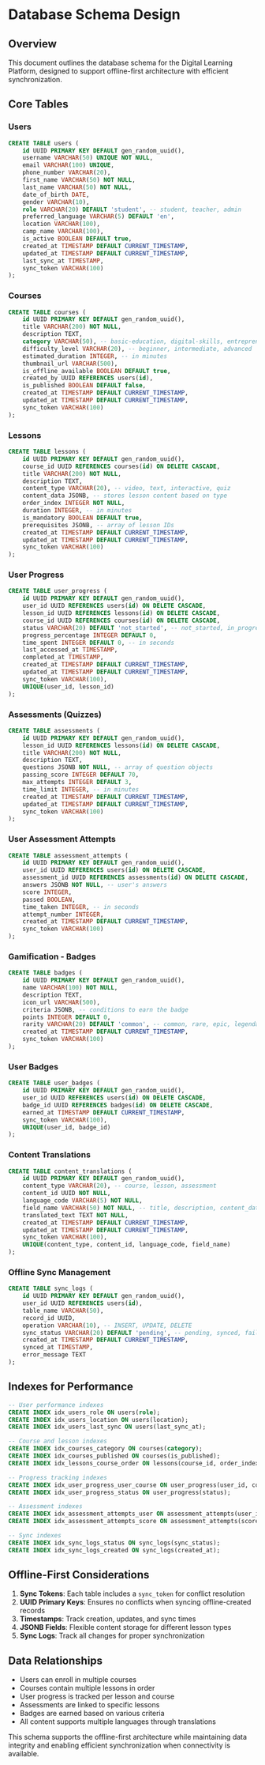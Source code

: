 # Database Schema Design

## Overview
This document outlines the database schema for the Digital Learning Platform, designed to support offline-first architecture with efficient synchronization.

## Core Tables

### Users
```sql
CREATE TABLE users (
    id UUID PRIMARY KEY DEFAULT gen_random_uuid(),
    username VARCHAR(50) UNIQUE NOT NULL,
    email VARCHAR(100) UNIQUE,
    phone_number VARCHAR(20),
    first_name VARCHAR(50) NOT NULL,
    last_name VARCHAR(50) NOT NULL,
    date_of_birth DATE,
    gender VARCHAR(10),
    role VARCHAR(20) DEFAULT 'student', -- student, teacher, admin
    preferred_language VARCHAR(5) DEFAULT 'en',
    location VARCHAR(100),
    camp_name VARCHAR(100),
    is_active BOOLEAN DEFAULT true,
    created_at TIMESTAMP DEFAULT CURRENT_TIMESTAMP,
    updated_at TIMESTAMP DEFAULT CURRENT_TIMESTAMP,
    last_sync_at TIMESTAMP,
    sync_token VARCHAR(100)
);
```

### Courses
```sql
CREATE TABLE courses (
    id UUID PRIMARY KEY DEFAULT gen_random_uuid(),
    title VARCHAR(200) NOT NULL,
    description TEXT,
    category VARCHAR(50), -- basic-education, digital-skills, entrepreneurship
    difficulty_level VARCHAR(20), -- beginner, intermediate, advanced
    estimated_duration INTEGER, -- in minutes
    thumbnail_url VARCHAR(500),
    is_offline_available BOOLEAN DEFAULT true,
    created_by UUID REFERENCES users(id),
    is_published BOOLEAN DEFAULT false,
    created_at TIMESTAMP DEFAULT CURRENT_TIMESTAMP,
    updated_at TIMESTAMP DEFAULT CURRENT_TIMESTAMP,
    sync_token VARCHAR(100)
);
```

### Lessons
```sql
CREATE TABLE lessons (
    id UUID PRIMARY KEY DEFAULT gen_random_uuid(),
    course_id UUID REFERENCES courses(id) ON DELETE CASCADE,
    title VARCHAR(200) NOT NULL,
    description TEXT,
    content_type VARCHAR(20), -- video, text, interactive, quiz
    content_data JSONB, -- stores lesson content based on type
    order_index INTEGER NOT NULL,
    duration INTEGER, -- in minutes
    is_mandatory BOOLEAN DEFAULT true,
    prerequisites JSONB, -- array of lesson IDs
    created_at TIMESTAMP DEFAULT CURRENT_TIMESTAMP,
    updated_at TIMESTAMP DEFAULT CURRENT_TIMESTAMP,
    sync_token VARCHAR(100)
);
```

### User Progress
```sql
CREATE TABLE user_progress (
    id UUID PRIMARY KEY DEFAULT gen_random_uuid(),
    user_id UUID REFERENCES users(id) ON DELETE CASCADE,
    lesson_id UUID REFERENCES lessons(id) ON DELETE CASCADE,
    course_id UUID REFERENCES courses(id) ON DELETE CASCADE,
    status VARCHAR(20) DEFAULT 'not_started', -- not_started, in_progress, completed
    progress_percentage INTEGER DEFAULT 0,
    time_spent INTEGER DEFAULT 0, -- in seconds
    last_accessed_at TIMESTAMP,
    completed_at TIMESTAMP,
    created_at TIMESTAMP DEFAULT CURRENT_TIMESTAMP,
    updated_at TIMESTAMP DEFAULT CURRENT_TIMESTAMP,
    sync_token VARCHAR(100),
    UNIQUE(user_id, lesson_id)
);
```

### Assessments (Quizzes)
```sql
CREATE TABLE assessments (
    id UUID PRIMARY KEY DEFAULT gen_random_uuid(),
    lesson_id UUID REFERENCES lessons(id) ON DELETE CASCADE,
    title VARCHAR(200) NOT NULL,
    description TEXT,
    questions JSONB NOT NULL, -- array of question objects
    passing_score INTEGER DEFAULT 70,
    max_attempts INTEGER DEFAULT 3,
    time_limit INTEGER, -- in minutes
    created_at TIMESTAMP DEFAULT CURRENT_TIMESTAMP,
    updated_at TIMESTAMP DEFAULT CURRENT_TIMESTAMP,
    sync_token VARCHAR(100)
);
```

### User Assessment Attempts
```sql
CREATE TABLE assessment_attempts (
    id UUID PRIMARY KEY DEFAULT gen_random_uuid(),
    user_id UUID REFERENCES users(id) ON DELETE CASCADE,
    assessment_id UUID REFERENCES assessments(id) ON DELETE CASCADE,
    answers JSONB NOT NULL, -- user's answers
    score INTEGER,
    passed BOOLEAN,
    time_taken INTEGER, -- in seconds
    attempt_number INTEGER,
    created_at TIMESTAMP DEFAULT CURRENT_TIMESTAMP,
    sync_token VARCHAR(100)
);
```

### Gamification - Badges
```sql
CREATE TABLE badges (
    id UUID PRIMARY KEY DEFAULT gen_random_uuid(),
    name VARCHAR(100) NOT NULL,
    description TEXT,
    icon_url VARCHAR(500),
    criteria JSONB, -- conditions to earn the badge
    points INTEGER DEFAULT 0,
    rarity VARCHAR(20) DEFAULT 'common', -- common, rare, epic, legendary
    created_at TIMESTAMP DEFAULT CURRENT_TIMESTAMP,
    sync_token VARCHAR(100)
);
```

### User Badges
```sql
CREATE TABLE user_badges (
    id UUID PRIMARY KEY DEFAULT gen_random_uuid(),
    user_id UUID REFERENCES users(id) ON DELETE CASCADE,
    badge_id UUID REFERENCES badges(id) ON DELETE CASCADE,
    earned_at TIMESTAMP DEFAULT CURRENT_TIMESTAMP,
    sync_token VARCHAR(100),
    UNIQUE(user_id, badge_id)
);
```

### Content Translations
```sql
CREATE TABLE content_translations (
    id UUID PRIMARY KEY DEFAULT gen_random_uuid(),
    content_type VARCHAR(20), -- course, lesson, assessment
    content_id UUID NOT NULL,
    language_code VARCHAR(5) NOT NULL,
    field_name VARCHAR(50) NOT NULL, -- title, description, content_data
    translated_text TEXT NOT NULL,
    created_at TIMESTAMP DEFAULT CURRENT_TIMESTAMP,
    updated_at TIMESTAMP DEFAULT CURRENT_TIMESTAMP,
    sync_token VARCHAR(100),
    UNIQUE(content_type, content_id, language_code, field_name)
);
```

### Offline Sync Management
```sql
CREATE TABLE sync_logs (
    id UUID PRIMARY KEY DEFAULT gen_random_uuid(),
    user_id UUID REFERENCES users(id),
    table_name VARCHAR(50),
    record_id UUID,
    operation VARCHAR(10), -- INSERT, UPDATE, DELETE
    sync_status VARCHAR(20) DEFAULT 'pending', -- pending, synced, failed
    created_at TIMESTAMP DEFAULT CURRENT_TIMESTAMP,
    synced_at TIMESTAMP,
    error_message TEXT
);
```

## Indexes for Performance

```sql
-- User performance indexes
CREATE INDEX idx_users_role ON users(role);
CREATE INDEX idx_users_location ON users(location);
CREATE INDEX idx_users_last_sync ON users(last_sync_at);

-- Course and lesson indexes
CREATE INDEX idx_courses_category ON courses(category);
CREATE INDEX idx_courses_published ON courses(is_published);
CREATE INDEX idx_lessons_course_order ON lessons(course_id, order_index);

-- Progress tracking indexes
CREATE INDEX idx_user_progress_user_course ON user_progress(user_id, course_id);
CREATE INDEX idx_user_progress_status ON user_progress(status);

-- Assessment indexes
CREATE INDEX idx_assessment_attempts_user ON assessment_attempts(user_id);
CREATE INDEX idx_assessment_attempts_score ON assessment_attempts(score);

-- Sync indexes
CREATE INDEX idx_sync_logs_status ON sync_logs(sync_status);
CREATE INDEX idx_sync_logs_created ON sync_logs(created_at);
```

## Offline-First Considerations

1. **Sync Tokens**: Each table includes a `sync_token` for conflict resolution
2. **UUID Primary Keys**: Ensures no conflicts when syncing offline-created records
3. **Timestamps**: Track creation, updates, and sync times
4. **JSONB Fields**: Flexible content storage for different lesson types
5. **Sync Logs**: Track all changes for proper synchronization

## Data Relationships

- Users can enroll in multiple courses
- Courses contain multiple lessons in order
- User progress is tracked per lesson and course
- Assessments are linked to specific lessons
- Badges are earned based on various criteria
- All content supports multiple languages through translations

This schema supports the offline-first architecture while maintaining data integrity and enabling efficient synchronization when connectivity is available.
